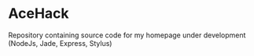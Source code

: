 # AceHack
Repository containing source code for my homepage under development (NodeJs, Jade, Express, Stylus)
